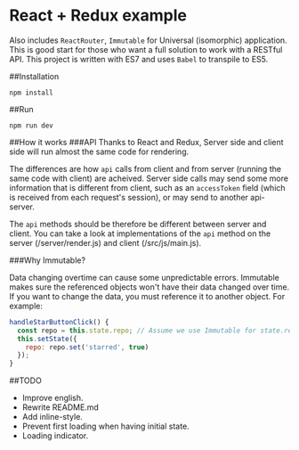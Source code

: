 # React + Redux example
Also includes `ReactRouter`, `Immutable` for Universal (isomorphic) application. This is good start for those who want a full solution to work with a RESTful API.
This project is written with ES7 and uses `Babel` to transpile to ES5.


##Installation
```
npm install
```

##Run
```
npm run dev
```

##How it works
###API
Thanks to React and Redux, Server side and client side will run almost the same code for rendering.

The differences are how `api` calls from client and from server (running the same code with client) are acheived. Server side calls may send some more information that is different from client, such as an `accessToken` field (which is received from each request's session), or may send to another api-server.

The `api` methods should be therefore be different between server and client.
You can take a look at implementations of the `api` method on the server (/server/render.js) and client (/src/js/main.js).

###Why Immutable?

Data changing overtime can cause some unpredictable errors. Immutable makes sure the referenced objects won't have their data changed over time. If you want to change the data, you must reference it to another object. For example:

```js
handleStarButtonClick() {
  const repo = this.state.repo; // Assume we use Immutable for state.repo
  this.setState({
    repo: repo.set('starred', true)
  });
}
```

##TODO
- Improve english.
- Rewrite README.md
- Add inline-style.
- Prevent first loading when having initial state.
- Loading indicator.
